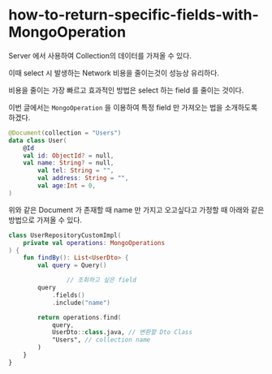 # how-to-return-specific-fields-with-MongoOperation

Server 에서 사용하여 Collection의 데이터를 가져올 수 있다.

이때 select 시 발생하는 Network 비용을 줄이는것이 성능상 유리하다.

비용을 줄이는 가장 빠르고 효과적인 방법은 select 하는 field 를 줄이는 것이다.

이번 글에서는 `MongoOperation` 을 이용하여 특정 field 만 가져오는 법을 소개하도록 하겠다.

```kotlin
@Document(collection = "Users")
data class User(
    @Id
    val id: ObjectId? = null,
    val name: String? = null,
		val tel: String = "",
		val address: String = "",
		val age:Int = 0,
)
```

위와 같은 Document 가 존재할 때 name 만 가지고 오고싶다고 가정할 때 아래와 같은 방법으로 가져올 수 있다.

```kotlin
class UserRepositoryCustomImpl(
    private val operations: MongoOperations
) {
    fun findBy(): List<UserDto> {
        val query = Query()

				// 조회하고 싶은 field
        query
            .fields()
            .include("name")

        return operations.find(
            query, 
            UserDto::class.java, // 변환할 Dto Class
            "Users", // collection name
        )
    }
}
```